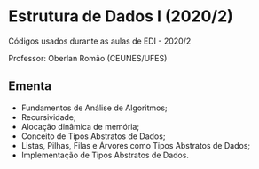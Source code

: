 # Estrutura de Dados I (2020/2)
Códigos usados durante as aulas de EDI - 2020/2 

Professor: Oberlan Romão (CEUNES/UFES)



## Ementa

- Fundamentos de Análise de Algoritmos; 
- Recursividade; 
- Alocação dinâmica de memória;
- Conceito de Tipos Abstratos de Dados;
- Listas, Pilhas, Filas e Árvores como Tipos Abstratos de Dados;
- Implementação de Tipos Abstratos de Dados.

